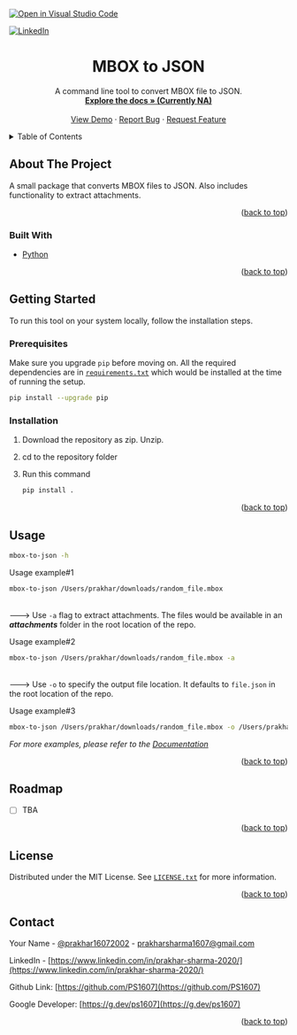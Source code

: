 [![Open in Visual Studio Code](https://classroom.github.com/assets/open-in-vscode-c66648af7eb3fe8bc4f294546bfd86ef473780cde1dea487d3c4ff354943c9ae.svg)](https://ps1607-zany-lamp-rxr5rwv6q4rh5jpj.github.dev/)
<div id="top"></div>
<!--
*** Thanks for checking out the Best-README-Template. If you have a suggestion
*** that would make this better, please fork the repo and create a pull request
*** or simply open an issue with the tag "enhancement".
*** Don't forget to give the project a star!
*** Thanks again! Now go create something AMAZING! :D
-->



<!-- PROJECT SHIELDS -->
<!--
*** I'm using markdown "reference style" links for readability.
*** Reference links are enclosed in brackets [ ] instead of parentheses ( ).
*** See the bottom of this document for the declaration of the reference variables
*** for contributors-url, forks-url, etc. This is an optional, concise syntax you may use.
*** https://www.markdownguide.org/basic-syntax/#reference-style-links
-->

[![LinkedIn][linkedin-shield]][linkedin-url]




<h1 align="center">MBOX to JSON</h1>

  <p align="center">
    A command line tool to convert MBOX file to JSON.
    <br />
    <a href="https://github.com/PS1607/mbox-to-json"><strong>Explore the docs » (Currently NA)</strong></a>
    <br />
    <br />
    <a href="https://github.com/PS1607/mbox-to-json/">View Demo</a>
     · 
    <a href="https://github.com/PS1607/mbox-to-json/issues">Report Bug</a>
     · 
    <a href="https://github.com/PS1607/mbox-to-json/issues">Request Feature</a>
  </p>
</div>



<!-- TABLE OF CONTENTS -->
<details>
  <summary>Table of Contents</summary>
  <ol>
    <li>
      <a href="#about-the-project">About The Project</a>
      <ul>
        <li><a href="#built-with">Built With</a></li>
      </ul>
    </li>
    <li>
      <a href="#getting-started">Getting Started</a>
      <ul>
        <li><a href="#prerequisites">Prerequisites</a></li>
        <li><a href="#installation">Installation</a></li>
      </ul>
    </li>
    <li><a href="#usage">Usage</a></li>
    <li><a href="#roadmap">Roadmap</a></li>
    <li><a href="#license">License</a></li>
    <li><a href="#contact">Contact</a></li>
  </ol>
</details>



<!-- ABOUT THE PROJECT -->
## About The Project

A small package that converts MBOX files to JSON. Also includes functionality to extract attachments.

<p align="right">(<a href="#top">back to top</a>)</p>



### Built With

* [Python](https://www.python.org/)

<p align="right">(<a href="#top">back to top</a>)</p>



<!-- GETTING STARTED -->
## Getting Started

To run this tool on your system locally, follow the installation steps.

### Prerequisites

Make sure you upgrade `pip` before moving on.
All the required dependencies are in [`requirements.txt`](https://github.com/PS1607/mbox-to-json/blob/main/requirements.txt) which would be installed at the time of running the setup.
  ```sh
  pip install --upgrade pip
  ```

### Installation

1. Download the repository as zip. Unzip.
2. cd to the repository folder
4. Run this command

   ```sh
   pip install .
   ```

<p align="right">(<a href="#top">back to top</a>)</p>



<!-- USAGE EXAMPLES -->
## Usage
  ```sh
  mbox-to-json -h
  ```
Usage example#1
  ```sh
  mbox-to-json /Users/prakhar/downloads/random_file.mbox
  ```

<br>---> Use ```-a``` flag to extract attachments. The files would be available in an _**attachments**_ folder in the root location of the repo.<br>

Usage example#2
  ```sh
  mbox-to-json /Users/prakhar/downloads/random_file.mbox -a
  ```

<br>---> Use ```-o``` to specify the output file location. It defaults to ```file.json``` in the root location of the repo.<br>

Usage example#3
  ```sh
  mbox-to-json /Users/prakhar/downloads/random_file.mbox -o /Users/prakhar/downloads/random_output.json
  ```
  

_For more examples, please refer to the [Documentation](https://doesnotexist.com)_

<p align="right">(<a href="#top">back to top</a>)</p>



<!-- ROADMAP -->
## Roadmap

- [ ] TBA

<p align="right">(<a href="#top">back to top</a>)</p>

<!-- LICENSE -->
## License

Distributed under the MIT License. See [`LICENSE.txt`](https://github.com/PS1607/mbox-to-json/blob/main/LICENSE.txt) for more information.

<p align="right">(<a href="#top">back to top</a>)</p>



<!-- CONTACT -->
## Contact

Your Name - [@prakhar16072002](https://twitter.com/prakhar16072002) - prakharsharma1607@gmail.com

LinkedIn - [https://www.linkedin.com/in/prakhar-sharma-2020/](https://www.linkedin.com/in/prakhar-sharma-2020/)

Github Link: [https://github.com/PS1607](https://github.com/PS1607)

Google Developer: [https://g.dev/ps1607](https://g.dev/ps1607)

<p align="right">(<a href="#top">back to top</a>)</p>


<!-- MARKDOWN LINKS & IMAGES -->
<!-- https://www.markdownguide.org/basic-syntax/#reference-style-links -->
[contributors-shield]: https://img.shields.io/github/contributors/dyte-submissions/dyte-vit-2022-PS1607.svg?style=for-the-badge
[contributors-url]: https://github.com/dyte-submissions/dyte-vit-2022-PS1607/graphs/contributors
[forks-shield]: https://img.shields.io/github/forks/dyte-submissions/dyte-vit-2022-PS1607.svg?style=for-the-badge
[forks-url]: https://github.com/dyte-submissions/dyte-vit-2022-PS1607/network/members
[stars-shield]: https://img.shields.io/github/stars/dyte-submissions/dyte-vit-2022-PS1607.svg?style=for-the-badge
[stars-url]: https://github.com/dyte-submissions/dyte-vit-2022-PS1607/stargazers
[issues-shield]: https://img.shields.io/github/issues/dyte-submissions/dyte-vit-2022-PS1607.svg?style=for-the-badge
[issues-url]: https://github.com/dyte-submissions/dyte-vit-2022-PS1607/issues
[license-shield]: https://img.shields.io/github/license/dyte-submissions/dyte-vit-2022-PS1607.svg?style=for-the-badge
[license-url]: https://github.com/dyte-submissions/dyte-vit-2022-PS1607/blob/master/LICENSE.txt
[linkedin-shield]: https://img.shields.io/badge/-LinkedIn-black.svg?style=for-the-badge&logo=linkedin&colorB=555
[linkedin-url]: https://www.linkedin.com/in/prakhar-sharma-2020/
[product-screenshot]: images/screenshot.png
